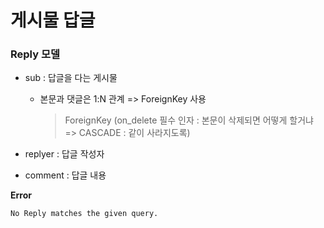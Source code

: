 # 게시물 답글

### Reply 모델

* sub : 답글을 다는 게시물

  * 본문과 댓글은 1:N 관계 => ForeignKey 사용

    > ForeignKey (on_delete 필수 인자 : 본문이 삭제되면 어떻게 할거냐 =>  CASCADE : 같이  사라지도록)

* replyer : 답글 작성자

* comment : 답글 내용



**Error**

```
No Reply matches the given query.
```

